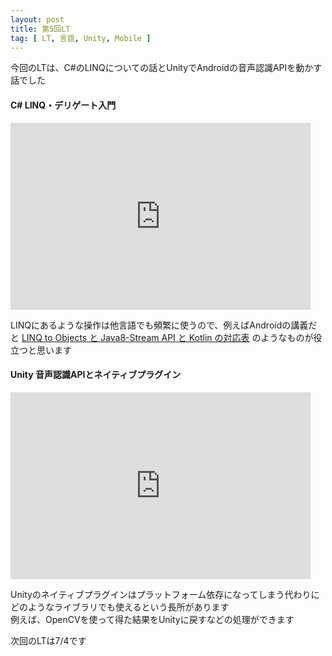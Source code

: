 ```yaml
---
layout: post
title: 第5回LT
tag: [ LT, 言語, Unity, Mobile ]
---
```


今回のLTは、C#のLINQについての話とUnityでAndroidの音声認識APIを動かす話でした

#### C# LINQ・デリゲート入門
<iframe src="https://docs.google.com/presentation/d/e/2PACX-1vQgX3GX7_PVHEIQrHmEKmomQ-rRvSTwd2ufIxuPxABDLu9C5NlgQaL9y5Shu_2lLLUzbSgtghdrXh1t/embed?start=false&loop=false&delayms=3000" frameborder="0" width="480" height="299" allowfullscreen="true" mozallowfullscreen="true" webkitallowfullscreen="true"></iframe>

LINQにあるような操作は他言語でも頻繁に使うので、例えばAndroidの講義だと [LINQ to Objects と Java8-Stream API と Kotlin の対応表](https://qiita.com/amay077/items/9d2941283c4a5f61f302) のようなものが役立つと思います  

#### Unity 音声認識APIとネイティブプラグイン
<iframe src="https://docs.google.com/presentation/d/e/2PACX-1vSu0DIypSJt5qq7xuxdmLn4ZL3anPdtD26gzzT4aFhQ7yRgOV6HZpYHiE5Uscp7HULaMNXEQ3aYasrQ/embed?start=false&loop=false&delayms=3000" frameborder="0" width="480" height="299" allowfullscreen="true" mozallowfullscreen="true" webkitallowfullscreen="true"></iframe>

Unityのネイティブプラグインはプラットフォーム依存になってしまう代わりにどのようなライブラリでも使えるという長所があります  
例えば、OpenCVを使って得た結果をUnityに戻すなどの処理ができます

次回のLTは7/4です
